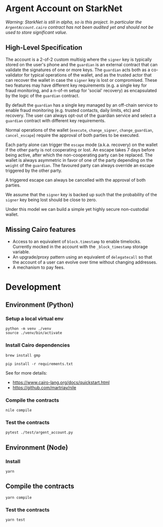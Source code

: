 # Argent Account on StarkNet

*Warning: StarkNet is still in alpha, so is this project. In particular the `ArgentAccount.cairo` contract has not been audited yet and should not be used to store significant value.*

## High-Level Specification

The account is a 2-of-2 custom multisig where the `signer` key is typically stored on the user's phone and the `guardian` is an external contract that can validate the signatures of one or more keys. 
The `guardian` acts both as a co-validator for typical operations of the wallet, and as the trusted actor that can recover the wallet in case the `signer` key is lost or compromised.
These two features may have different key requirements (e.g. a single key for fraud monitoring, and a n-of-m setup for 'social' recovery) as encapsulated by the logic of the `guardian` contract.

By default the `guardian` has a single key managed by an off-chain service to enable fraud monitoring (e.g. trusted contacts, daily limits, etc) and recovery. The user can always opt-out of the guardian service and select a `guardian` contract with different key requirements.

Normal operations of the wallet (`execute`, `change_signer`, `change_guardian`, `cancel_escape`) require the approval of both parties to be executed.

Each party alone can trigger the `escape` mode (a.k.a. recovery) on the wallet if the other party is not cooperating or lost. An escape takes 7 days before being active, after which the non-cooperating party can be replaced.
The wallet is always asymmetric in favor of one of the party depending on the `weight` of the `guardian`. The favoured party can always override an escape triggered by the other party.

A triggered escape can always be cancelled with the approval of both parties.

We assume that the `signer` key is backed up such that the probability of the `signer` key being lost should be close to zero.

Under this model we can build a simple yet highly secure non-custodial wallet.

## Missing Cairo features

- Access to an equivalent of `block.timestamp` to enable timelocks. Currently mocked in the account with the `_block_timestamp` storage variable.
- An upgrade/proxy pattern using an equivalent of `delegatecall` so that the account of a user can evolve over time without changing addresses.
- A mechanism to pay fees.

# Development

## Environment (Python)

### Setup a local virtual env

```
python -m venv ./venv
source ./venv/bin/activate
```

### Install Cairo dependencies
```
brew install gmp
```

```
pip install -r requirements.txt
```

See for more details:
- https://www.cairo-lang.org/docs/quickstart.html
- https://github.com/martriay/nile

### Compile the contracts
```
nile compile
```

### Test the contracts
```
pytest ./test/argent_account.py
```

## Environment (Node)

### Install

```
yarn
```

## Compile the contracts
```
yarn compile 
```

### Test the contracts
```
yarn test
```